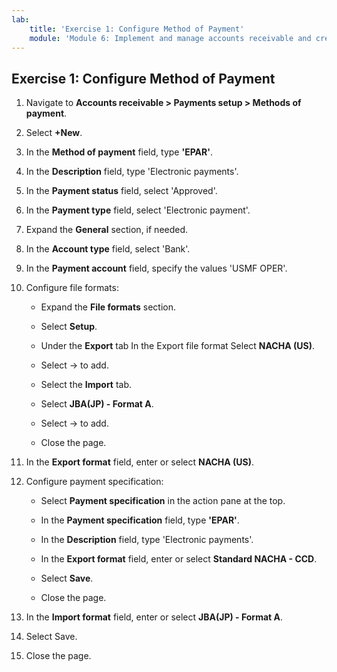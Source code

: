 ```yaml
---
lab:
    title: 'Exercise 1: Configure Method of Payment'
    module: 'Module 6: Implement and manage accounts receivable and credit and collections'
---
```


## Exercise 1: Configure Method of Payment

1. Navigate to **Accounts receivable &gt; Payments setup &gt; Methods of payment**.

2. Select **+New**.

3. In the **Method of payment** field, type **'EPAR'**.

4. In the **Description** field, type 'Electronic payments'.

5. In the **Payment status** field, select 'Approved'.

6. In the **Payment type** field, select 'Electronic payment'.

7. Expand the **General** section, if needed.

8. In the **Account type** field, select 'Bank'.

9. In the **Payment account** field, specify the values 'USMF OPER'.

10. Configure file formats:

	- Expand the **File formats** section.

	- Select **Setup**.

	- Under the **Export** tab In the Export file format Select **NACHA (US)**.

	- Select -> to add.

	- Select the **Import** tab.

	- Select **JBA(JP) - Format A**.

	- Select -> to add.

	- Close the page.

11. In the **Export format** field, enter or select **NACHA (US)**.

12. Configure payment specification:

	- Select **Payment specification** in the action pane at the top.

	- In the **Payment specification** field, type **'EPAR'**.

	- In the **Description** field, type 'Electronic payments'.

	- In the **Export format** field, enter or select **Standard NACHA - CCD**.

	- Select **Save**.

	- Close the page.

13. In the **Import format** field, enter or select **JBA(JP) - Format A**.

14. Select Save.

15. Close the page.


 
